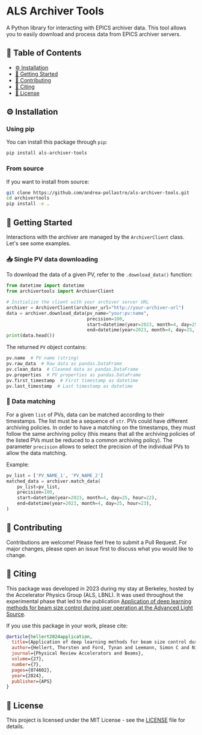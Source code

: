 # ALS Archiver Tools

A Python library for interacting with EPICS archiver data. This tool allows you to easily download and process data from EPICS archiver servers.

## 📑 Table of Contents

- [⚙️ Installation](#️-installation)
- [🚀 Getting Started](#-getting-started)
- [🤝 Contributing](#-contributing)
- [📝 Citing](#-citing)
- [📄 License](#-license)

## ⚙️ Installation

### Using pip
You can install this package through `pip`:
```bash
pip install als-archiver-tools
```

### From source
If you want to install from source:
```bash
git clone https://github.com/andrea-pollastro/als-archiver-tools.git
cd archivertools
pip install -e .
```

## 🚀 Getting Started

Interactions with the archiver are managed by the `ArchiverClient` class. Let's see some examples.

### 📥 Single PV data downloading
To download the data of a given PV, refer to the `.download_data()` function:

```python
from datetime import datetime
from archivertools import ArchiverClient

# Initialize the client with your archiver server URL
archiver = ArchiverClient(archiver_url="http://your-archiver-url")
data = archiver.download_data(pv_name="your:pv:name", 
                              precision=100,
                              start=datetime(year=2023, month=4, day=25, hour=22), 
                              end=datetime(year=2023, month=4, day=25, hour=23))
print(data.head())
```

The returned `PV` object contains:
```python
pv.name  # PV name (string)
pv.raw_data  # Raw data as pandas.DataFrame
pv.clean_data  # Cleaned data as pandas.DataFrame
pv.properties  # PV properties as pandas.DataFrame
pv.first_timestamp  # First timestamp as datetime
pv.last_timestamp  # Last timestamp as datetime
```

### 🧮 Data matching
For a given `list` of PVs, data can be matched according to their timestamps. The list must be a sequence of `str`.
PVs could have different archiving policies. In order to have a matching on the timestamps, they must follow the same 
archiving policy (this means that all the archiving policies of the listed PVs must be reduced to a common archiving 
policy). The parameter `precision` allows to select the precision of the individual PVs to allow the data matching.

Example:
```python
pv_list = ['PV_NAME_1', 'PV_NAME_2']
matched_data = archiver.match_data(
    pv_list=pv_list,
    precision=100,
    start=datetime(year=2023, month=4, day=25, hour=22),
    end=datetime(year=2023, month=4, day=25, hour=23),
)
```

## 🤝 Contributing

Contributions are welcome! Please feel free to submit a Pull Request. For major changes, please open an issue first to discuss what you would like to change.

## 📝 Citing

This package was developed in 2023 during my stay at Berkeley, hosted by the Accelerator Physics Group (ALS, LBNL). It was used throughout the experimental phase that led to the publication [Application of deep learning methods for beam size control during user operation at the Advanced Light Source](https://journals.aps.org/prab/abstract/10.1103/PhysRevAccelBeams.27.074602).

If you use this package in your work, please cite:
```bibtex
@article{hellert2024application,
  title={Application of deep learning methods for beam size control during user operation at the Advanced Light Source},
  author={Hellert, Thorsten and Ford, Tynan and Leemann, Simon C and Nishimura, Hiroshi and Venturini, Marco and Pollastro, Andrea},
  journal={Physical Review Accelerators and Beams},
  volume={27},
  number={7},
  pages={074602},
  year={2024},
  publisher={APS}
}
```

## 📄 License

This project is licensed under the MIT License - see the [LICENSE](LICENSE) file for details.
